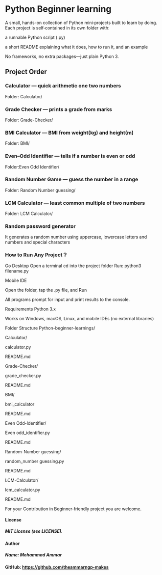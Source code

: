 # Python Beginner learning

A small, hands-on collection of Python mini‑projects built to learn by doing. Each project is self‑contained in its own folder with:

a runnable Python script (.py)

a short README explaining what it does, how to run it, and an example

No frameworks, no extra packages—just plain Python 3.

## Project Order
### Calculator — quick arithmetic one two numbers
Folder: Calculator/

### Grade Checker — prints a grade from marks
Folder: Grade-Checker/

### BMI Calculator — BMI from weight(kg) and height(m)
Folder: BMI/

### Even–Odd Identifier — tells if a number is even or odd
Folder:Even Odd Identifier/

### Random Number Game — guess the number in a range
Folder: Random Number guessing/

### LCM Calculator — least common multiple of two numbers
Folder: LCM Calculator/

### Random password generator 
It generates a random number using uppercase, lowercase letters and numbers and special characters 


### How to Run Any Project ❔
Go Desktop
Open a terminal
cd into the project folder
Run: python3 filename.py

Mobile IDE

Open the folder, tap the .py file, and Run

All programs prompt for input and print results to the console.

Requirements
Python 3.x

Works on Windows, macOS, Linux, and mobile IDEs (no external libraries)

Folder Structure
Python-beginner-learnings/

Calculator/

calculator.py

README.md

Grade-Checker/

grade_checker.py

README.md

BMI/

bmi_calculator

README.md

Even Odd-Identifier/

Even odd_identifier.py

README.md

Random-Number guessing/

random_number guessing.py

README.md

LCM-Calculator/

lcm_calculator.py

README.md


For your Contribution in Beginner‑friendly project you are welcome.


#### License
##### MIT License (see LICENSE).

#### Author
##### Name: Mohammad Ammar 

#### GitHub: https://github.com/theammarngp-makes